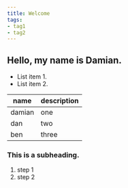 ```yaml
---
title: Welcome
tags:
- tag1
- tag2
---
```


## Hello, my name is Damian.

* List item 1.
* List item 2.

name | description
-----|------------
damian | one
dan    | two
ben    | three

### This is a subheading.

1. step 1
2. step 2